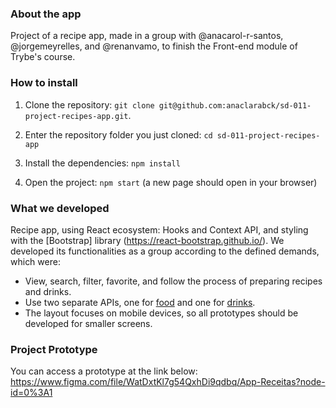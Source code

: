 ### About the app

Project of a recipe app, made in a group with @anacarol-r-santos, @jorgemeyrelles, and @renanvamo, to finish the Front-end module of Trybe's course.  

### How to install

1. Clone the repository:
`git clone git@github.com:anaclarabck/sd-011-project-recipes-app.git`.

2. Enter the repository folder you just cloned:
`cd sd-011-project-recipes-app`

3. Install the dependencies:
`npm install`

4. Open the project:
`npm start` (a new page should open in your browser)

### What we developed

Recipe app, using React ecosystem: Hooks and Context API, and styling with the [Bootstrap] library (https://react-bootstrap.github.io/). We developed its functionalities as a group according to the defined demands, which were:

- View, search, filter, favorite, and follow the process of preparing recipes and drinks.
- Use two separate APIs, one for [food](https://www.themealdb.com/) and one for [drinks](https://www.thecocktaildb.com/api.php).
- The layout focuses on mobile devices, so all prototypes should be developed for smaller screens.

### Project Prototype

You can access a prototype at the link below:
https://www.figma.com/file/WatDxtKl7g54QxhDi9qdbq/App-Receitas?node-id=0%3A1
